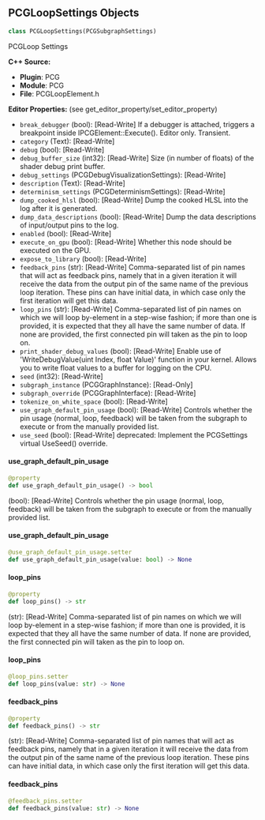 ## PCGLoopSettings Objects

```python
class PCGLoopSettings(PCGSubgraphSettings)
```

PCGLoop Settings

**C++ Source:**

- **Plugin**: PCG
- **Module**: PCG
- **File**: PCGLoopElement.h

**Editor Properties:** (see get_editor_property/set_editor_property)

- ``break_debugger`` (bool):  [Read-Write] If a debugger is attached, triggers a breakpoint inside IPCGElement::Execute(). Editor only. Transient.
- ``category`` (Text):  [Read-Write]
- ``debug`` (bool):  [Read-Write]
- ``debug_buffer_size`` (int32):  [Read-Write] Size (in number of floats) of the shader debug print buffer.
- ``debug_settings`` (PCGDebugVisualizationSettings):  [Read-Write]
- ``description`` (Text):  [Read-Write]
- ``determinism_settings`` (PCGDeterminismSettings):  [Read-Write]
- ``dump_cooked_hlsl`` (bool):  [Read-Write] Dump the cooked HLSL into the log after it is generated.
- ``dump_data_descriptions`` (bool):  [Read-Write] Dump the data descriptions of input/output pins to the log.
- ``enabled`` (bool):  [Read-Write]
- ``execute_on_gpu`` (bool):  [Read-Write] Whether this node should be executed on the GPU.
- ``expose_to_library`` (bool):  [Read-Write]
- ``feedback_pins`` (str):  [Read-Write] Comma-separated list of pin names that will act as feedback pins, namely that in a given iteration it will receive the data from the output pin of the same name of the previous loop iteration.
  These pins can have initial data, in which case only the first iteration will get this data.
- ``loop_pins`` (str):  [Read-Write] Comma-separated list of pin names on which we will loop by-element in a step-wise fashion; if more than one is provided, it is expected that they all have the same number of data.
  If none are provided, the first connected pin will taken as the pin to loop on.
- ``print_shader_debug_values`` (bool):  [Read-Write] Enable use of 'WriteDebugValue(uint Index, float Value)' function in your kernel. Allows you to write float values to a buffer for logging on the CPU.
- ``seed`` (int32):  [Read-Write]
- ``subgraph_instance`` (PCGGraphInstance):  [Read-Only]
- ``subgraph_override`` (PCGGraphInterface):  [Read-Write]
- ``tokenize_on_white_space`` (bool):  [Read-Write]
- ``use_graph_default_pin_usage`` (bool):  [Read-Write] Controls whether the pin usage (normal, loop, feedback) will be taken from the subgraph to execute or from the manually provided list.
- ``use_seed`` (bool):  [Read-Write]
  deprecated: Implement the PCGSettings virtual UseSeed() override.

<a id="unreal.PCGLoopSettings.use_graph_default_pin_usage"></a>

#### use_graph_default_pin_usage

```python
@property
def use_graph_default_pin_usage() -> bool
```

(bool):  [Read-Write] Controls whether the pin usage (normal, loop, feedback) will be taken from the subgraph to execute or from the manually provided list.

<a id="unreal.PCGLoopSettings.use_graph_default_pin_usage"></a>

#### use_graph_default_pin_usage

```python
@use_graph_default_pin_usage.setter
def use_graph_default_pin_usage(value: bool) -> None
```

<a id="unreal.PCGLoopSettings.loop_pins"></a>

#### loop_pins

```python
@property
def loop_pins() -> str
```

(str):  [Read-Write] Comma-separated list of pin names on which we will loop by-element in a step-wise fashion; if more than one is provided, it is expected that they all have the same number of data.
If none are provided, the first connected pin will taken as the pin to loop on.

<a id="unreal.PCGLoopSettings.loop_pins"></a>

#### loop_pins

```python
@loop_pins.setter
def loop_pins(value: str) -> None
```

<a id="unreal.PCGLoopSettings.feedback_pins"></a>

#### feedback_pins

```python
@property
def feedback_pins() -> str
```

(str):  [Read-Write] Comma-separated list of pin names that will act as feedback pins, namely that in a given iteration it will receive the data from the output pin of the same name of the previous loop iteration.
These pins can have initial data, in which case only the first iteration will get this data.

<a id="unreal.PCGLoopSettings.feedback_pins"></a>

#### feedback_pins

```python
@feedback_pins.setter
def feedback_pins(value: str) -> None
```

<a id="unreal.PCGMatchAndSetAttributesSettings"></a>